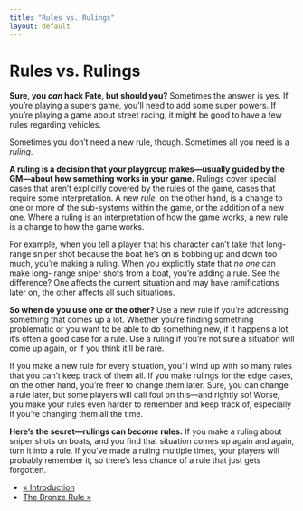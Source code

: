 ```yaml
---
title: "Rules vs. Rulings"
layout: default
---
```

    
#  Rules vs. Rulings

**Sure, you _can_ hack Fate, but should you?** Sometimes the answer is yes. If you’re playing a supers game, you’ll need to add some super powers. If you’re playing a game about street racing, it might be good to have a few rules regarding vehicles.

Sometimes you don’t need a new rule, though. Sometimes all you need is a
_ruling_.

**A ruling is a decision that your playgroup makes—usually guided by the GM—about how something works in your game.** Rulings cover special cases that aren’t explicitly covered by the rules of the game, cases that require some interpretation. A new _rule_, on the other hand, is a change to one or more of the sub-systems within the game, or the addition of a new one. Where a ruling is an interpretation of how the game works, a new rule is a change to how the game works.

For example, when you tell a player that his character can’t take that long-
range sniper shot because the boat he’s on is bobbing up and down too much,
you’re making a ruling. When you explicitly state that _no one_ can make long-
range sniper shots from a boat, you’re adding a rule. See the difference? One
affects the current situation and may have ramifications later on, the other
affects all such situations.

**So when do you use one or the other?** Use a new rule if you’re addressing something that comes up a lot. Whether you’re finding something problematic or you want to be able to do something new, if it happens a lot, it’s often a good case for a rule. Use a ruling if you’re not sure a situation will come up again, or if you think it’ll be rare.

If you make a new rule for every situation, you’ll wind up with so many rules
that you can’t keep track of them all. If you make rulings for the edge cases,
on the other hand, you’re freer to change them later. Sure, you can change a
rule later, but some players will call foul on this—and rightly so! Worse, you
make your rules even harder to remember and keep track of, especially if
you’re changing them all the time.

**Here’s the secret—rulings can _become_ rules.** If you make a ruling about sniper shots on boats, and you find that situation comes up again and again, turn it into a rule. If you’ve made a ruling multiple times, your players will probably remember it, so there’s less chance of a rule that just gets forgotten.

  * [« Introduction](/fate-srd/fate-system-toolkit/introduction)
  * [The Bronze Rule »](/fate-srd/fate-system-toolkit/bronze-rule)

